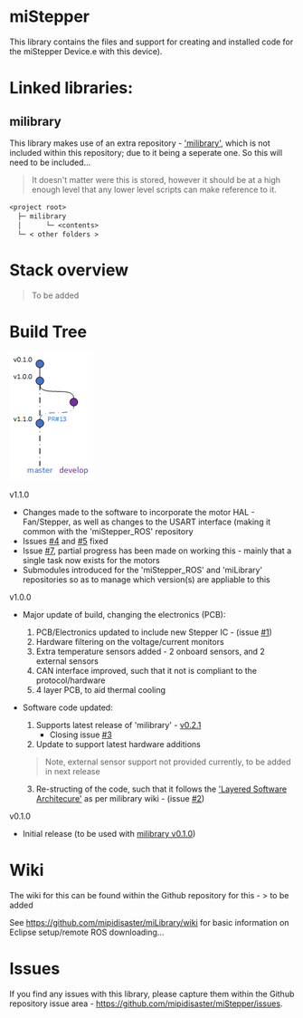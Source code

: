 # miStepper
This library contains the files and support for creating and installed code for the miStepper Device.e with this device).

# Linked libraries:
## milibrary
This library makes use of an extra repository - ['milibrary'](https://github.com/mipidisaster/miLibrary), which is not included within this repository; due to it being a seperate one. So this will need to be included...
> It doesn't matter were this is stored, however it should be at a high enough level that any lower level scripts can make reference to it.

```
<project root>
  ├─ milibrary
  │      └─ <contents>
  └─ < other folders >
```

# Stack overview
> To be added

# Build Tree
![build tree](/_image/Build_tree.png)

v1.1.0
* Changes made to the software to incorporate the motor HAL - Fan/Stepper, as well as changes to the USART interface (making it common with the 'miStepper_ROS' repository
* Issues [#4](https://github.com/mipidisaster/miStepper/issues/4) and [#5](https://github.com/mipidisaster/miStepper/issues/5) fixed
* Issue [#7](https://github.com/mipidisaster/miStepper/issues/7), partial progress has been made on working this - mainly that a single task now exists for the motors
* Submodules introduced for the 'miStepper_ROS' and 'miLibrary' repositories so as to manage which version(s) are appliable to this

v1.0.0
* Major update of build, changing the electronics (PCB):
  1. PCB/Electronics updated to include new Stepper IC - (issue [#1](https://github.com/mipidisaster/miStepper/issues/1))
  2. Hardware filtering on the voltage/current monitors
  3. Extra temperature sensors added - 2 onboard sensors, and 2 external sensors
  4. CAN interface improved, such that it not is compliant to the protocol/hardware
  5. 4 layer PCB, to aid thermal cooling

* Software code updated:
  1. Supports latest release of 'milibrary' - [v0.2.1](https://github.com/mipidisaster/miLibrary/tree/v0.2.1)
     * Closing issue [#3](https://github.com/mipidisaster/miStepper/issues/3)
  2. Update to support latest hardware additions
  > Note, external sensor support not provided currently, to be added in next release
  
  3. Re-structing of the code, such that it follows the ['Layered Software Architecure'](https://github.com/mipidisaster/miLibrary/wiki/Software-Architecture) as per milibrary wiki - (issue [#2](https://github.com/mipidisaster/miStepper/issues/2))


v0.1.0
* Initial release (to be used with [milibrary v0.1.0](https://github.com/mipidisaster/miLibrary/tree/v0.1.0))

# Wiki
The wiki for this can be found within the Github repository for this - > to be added

See https://github.com/mipidisaster/miLibrary/wiki for basic information on Eclipse setup/remote ROS downloading...

# Issues
If you find any issues with this library, please capture them within the Github repository issue area - https://github.com/mipidisaster/miStepper/issues.